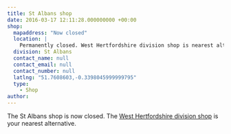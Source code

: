 ```yaml
---
title: St Albans shop
date: 2016-03-17 12:11:28.000000000 +00:00
shop:
  mapaddress: "Now closed"
  location: |
    Permanently closed. West Hertfordshire division shop is nearest alternative.
  division: St Albans
  contact_name: null
  contact_email: null
  contact_number: null
  latlng: "51.7608603,-0.3398045999999795"
  type:
    - Shop
author:
---
```

The St Albans shop is now closed. The [West Hertfordshire division shop](/shops-nights/west-herts-depot/) is your nearest alternative.
